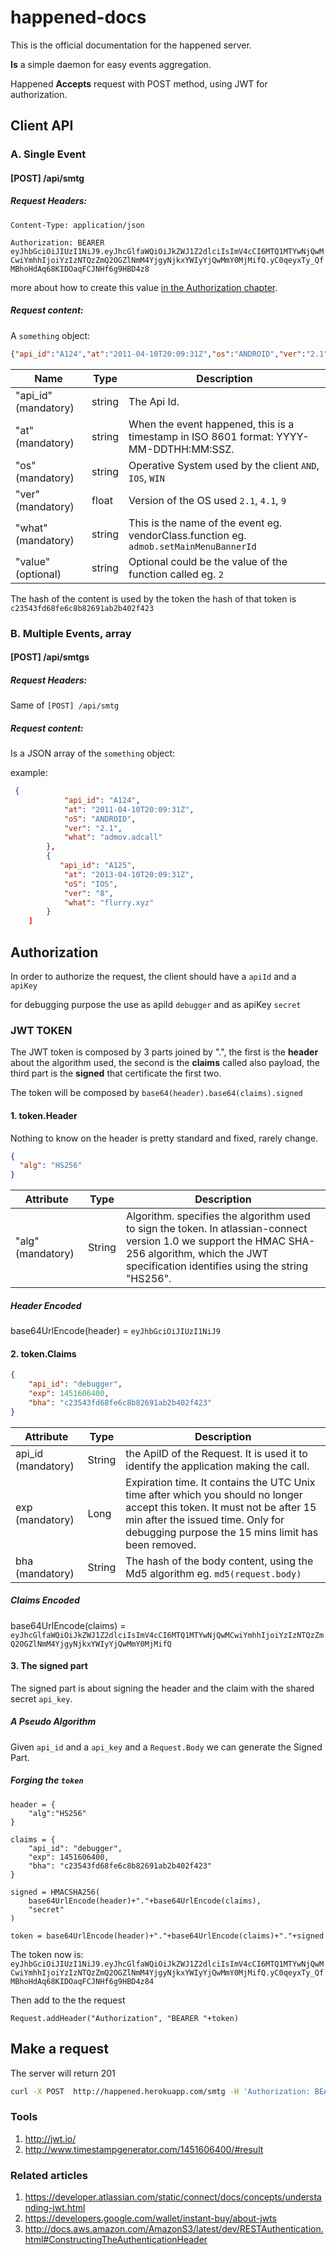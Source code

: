 happened-docs
=============

This is the official documentation for the happened server.

**Is** a simple daemon for easy events aggregation.

Happened **Accepts** request with POST method, 
using JWT for authorization.

## Client API

### A. Single Event 

#### [POST] /api/smtg

##### Request Headers: 

`Content-Type: application/json`

`Authorization: BEARER eyJhbGciOiJIUzI1NiJ9.eyJhcGlfaWQiOiJkZWJ1Z2dlciIsImV4cCI6MTQ1MTYwNjQwMCwiYmhhIjoiYzIzNTQzZmQ2OGZlNmM4YjgyNjkxYWIyYjQwMmY0MjMifQ.yC0qeyxTy_QfMBhoHdAq68KIDOaqFCJNHf6g9HBD4z8`
 
  more about how to create this value [in the Authorization chapter](#authorization).

##### Request content:

A `something` object:

``` json
{"api_id":"A124","at":"2011-04-10T20:09:31Z","os":"ANDROID","ver":"2.1","what":"admov.adcall","value":""}
```

| Name       |     Type    | Description |
| ---------- | ----------- | ----------- |
| "api_id" (mandatory)| string      | The Api Id. |
| "at" (mandatory)| string      | When the event happened, this is a timestamp in ISO 8601 format: YYYY-MM-DDTHH:MM:SSZ. |
| "os" (mandatory)| string      | Operative System used by the client `AND`, `IOS`, `WIN` |
| "ver" (mandatory)| float       | Version of the OS used `2.1`, `4.1`, `9` |
| "what" (mandatory)| string      | This is the name of the event eg. vendorClass.function eg. `admob.setMainMenuBannerId` |
| "value" (optional) | string | Optional could be the value of the function called eg. `2` |
 
The hash of the content is used by the token the hash of that token is `c23543fd68fe6c8b82691ab2b402f423`
 
### B. Multiple Events, array

#### [POST] /api/smtgs

##### Request Headers:

Same of `[POST] /api/smtg`

##### Request content:

Is a JSON array of the `something` object:

example:

``` json
 {
	        "api_id": "A124",
	        "at": "2011-04-10T20:09:31Z",
	        "oS": "ANDROID",
	        "ver": "2.1",
	        "what": "admov.adcall"
	    },
	    {
	       "api_id": "A125",
	        "at": "2013-04-10T20:09:31Z",
	        "oS": "IOS",
	        "ver": "8",
	        "what": "flurry.xyz"
	    }
	]
```

## Authorization

In order to authorize the request, the client should have a `apiId` and a `apiKey`

for debugging purpose the use as apiId `debugger` and as apiKey `secret`

###  JWT TOKEN

The JWT token is composed by 3 parts joined by ".", the first is the **header** about the algorithm used, the second is the **claims** called also payload, the third part is the **signed** that certificate the first two.

The token will be composed by `base64(header).base64(claims).signed`

#### 1. token.Header

Nothing to know on the header is pretty standard and fixed, rarely change.

``` json
{
  "alg": "HS256"
}
```

|   Attribute     |     Type    | Description |
| ----------      | ----------- | ----------- |
| "alg" (mandatory) | String	 |Algorithm. specifies the algorithm used to sign the token. In atlassian-connect version 1.0 we support the HMAC SHA-256 algorithm, which the JWT specification identifies using the string "HS256". |

##### Header Encoded

base64UrlEncode(header) = `eyJhbGciOiJIUzI1NiJ9`

#### 2. token.Claims

```json
{
    "api_id": "debugger",
    "exp": 1451606400,
    "bha": "c23543fd68fe6c8b82691ab2b402f423"
}
```

|   Attribute     |     Type    | Description |
| ----------      | ----------- | ----------- |
| api_id (mandatory) | String	| the ApiID of the Request. It is used it to identify the application making the call. |
| exp (mandatory) | 	Long | Expiration time. It contains the UTC Unix time after which you should no longer accept this token. It must not be after 15 min after the issued time. Only for debugging purpose the 15 mins limit has been removed.|
| bha (mandatory) | String | The hash of the body content, using the Md5 algorithm eg. `md5(request.body)` |

##### Claims Encoded

base64UrlEncode(claims) = `eyJhcGlfaWQiOiJkZWJ1Z2dlciIsImV4cCI6MTQ1MTYwNjQwMCwiYmhhIjoiYzIzNTQzZmQ2OGZlNmM4YjgyNjkxYWIyYjQwMmY0MjMifQ`

#### 3. The signed part

The signed part is about signing the header and the claim with the shared secret `api_key`.

##### A Pseudo Algorithm

Given `api_id` and a `api_key` and a `Request.Body` we can generate the Signed Part.

##### Forging the `token`

```
header = {
    "alg":"HS256"
}

claims = {
    "api_id": "debugger",
    "exp": 1451606400,
    "bha": "c23543fd68fe6c8b82691ab2b402f423"
}

signed = HMACSHA256(
    base64UrlEncode(header)+"."+base64UrlEncode(claims),
    "secret"
)

token = base64UrlEncode(header)+"."+base64UrlEncode(claims)+"."+signed
```
The token now is:
  `eyJhbGciOiJIUzI1NiJ9.eyJhcGlfaWQiOiJkZWJ1Z2dlciIsImV4cCI6MTQ1MTYwNjQwMCwiYmhhIjoiYzIzNTQzZmQ2OGZlNmM4YjgyNjkxYWIyYjQwMmY0MjMifQ.yC0qeyxTy_QfMBhoHdAq68KIDOaqFCJNHf6g9HBD4z84`

Then add to the the request 

`Request.addHeader("Authorization", "BEARER "+token)`

## Make a request

The server will return 201

``` bash
curl -X POST  http://happened.herokuapp.com/smtg -H 'Authorization: BEARER eyJhbGciOiJIUzI1NiJ9.eyJhcGlfaWQiOiJkZWJ1Z2dlciIsImV4cCI6MTQ1MTYwNjQwMCwiYmhhIjoiYzIzNTQzZmQ2OGZlNmM4YjgyNjkxYWIyYjQwMmY0MjMifQ.yC0qeyxTy_QfMBhoHdAq68KIDOaqFCJNHf6g9HBD4z8' -H "Content-Type: application/json" -d '{"api_id":"A124","at":"2011-04-10T20:09:31Z","os":"ANDROID","ver":"2.1","what":"admov.adcall","value":""}'
```


### Tools 

1. http://jwt.io/
2. http://www.timestampgenerator.com/1451606400/#result

### Related articles

1. https://developer.atlassian.com/static/connect/docs/concepts/understanding-jwt.html
2. https://developers.google.com/wallet/instant-buy/about-jwts
3. http://docs.aws.amazon.com/AmazonS3/latest/dev/RESTAuthentication.html#ConstructingTheAuthenticationHeader
